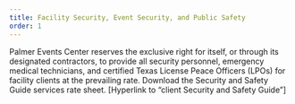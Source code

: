 ```yaml
---
title: Facility Security, Event Security, and Public Safety
order: 1
---
```


Palmer Events Center reserves the exclusive right for itself, or through its designated contractors, to provide all security personnel, emergency medical technicians, and certified Texas License Peace Officers (LPOs) for facility clients at the prevailing rate. Download the Security and Safety Guide services rate sheet. [Hyperlink to “client Security and Safety Guide”]
